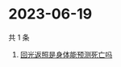 # 2023-06-19

共 1 条

<!-- BEGIN ZHIHUSEARCH -->
<!-- 最后更新时间 Mon Jun 19 2023 05:09:51 GMT+0800 (China Standard Time) -->
1. [回光返照是身体能预测死亡吗](https://www.zhihu.com/search?q=回光返照是身体能预测死亡吗)
<!-- END ZHIHUSEARCH -->
